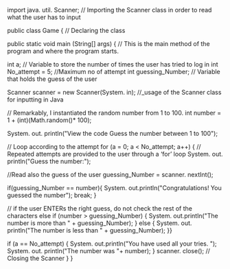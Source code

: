 import java. util. Scanner; // Importing the Scanner class in order to read what the user has to input

public class Game { // Declaring the class

public static void main (String[] args) { // This is the main method of the program and where the program starts.

int a; // Variable to store the number of times the user has tried to log in
int No_attempt = 5; //Maximum no of attempt
int guessing_Number; // Variable that holds the guess of the user

Scanner scanner = new Scanner(System. in); //_usage of the Scanner class for inputting in Java

// Remarkably, I instantiated the random number from 1 to 100.
int number = 1 + (int)(Math.random()* 100);

System. out. println("View the code Guess the number between 1 to 100");

// Loop according to the attempt
for (a = 0; a < No_attempt; a++) { // Repeated attempts are provided to the user through a ‘for’ loop
System. out. println("Guess the number:");

//Read also the guess of the user
guessing_Number = scanner. nextInt();

if(guessing_Number == number){
System. out.println("Congratulations! You guessed the number");
break;
} 

// if the user ENTERs the right guess, do not check the rest of the characters
else if (number > guessing_Number) {
System. out.println("The number is more than " + guessing_Number);
} else {
System. out. println("The number is less than " + guessing_Number);
}}

if (a == No_attempt) {
System. out.println("You have used all your tries. ");
System. out. println("The number was "+ number);
}
scanner. close(); // Closing the Scanner
}
}
